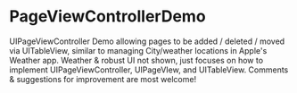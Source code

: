 # PageViewControllerDemo
UIPageViewController Demo allowing pages to be added / deleted / moved via UITableView, similar to managing 
City/weather locations in Apple's Weather app.  Weather & robust UI not shown, just focuses on how to implement 
UIPageViewController, UIPageVIew, and UITableView. Comments & suggestions for improvement are most welcome!
